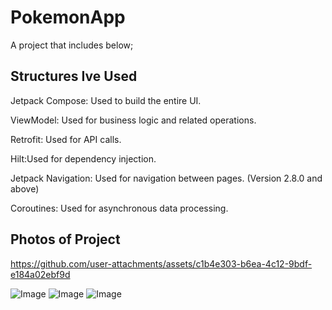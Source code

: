 # PokemonApp

A project that includes below;

## Structures Ive Used

 Jetpack Compose:  Used to build the entire UI. <br/>

 ViewModel: Used for business logic and related operations. <br/>

 Retrofit: Used for API calls. <br/>

 Hilt:Used for dependency injection. <br/>

 Jetpack Navigation:  Used for navigation between pages. (Version 2.8.0 and above) <br/>

 Coroutines:  Used for asynchronous data processing. <br/>

## Photos of Project
https://github.com/user-attachments/assets/c1b4e303-b6ea-4c12-9bdf-e184a02ebf9d

![Image](https://github.com/user-attachments/assets/60ee40aa-5f1a-4308-9d99-898db88e8d02)
![Image](https://github.com/user-attachments/assets/69a5650a-4908-43a8-98e6-fb48639826fb)
![Image](https://github.com/user-attachments/assets/7ee73ee7-ad4d-4bb5-909b-d14656d8ba4c)
